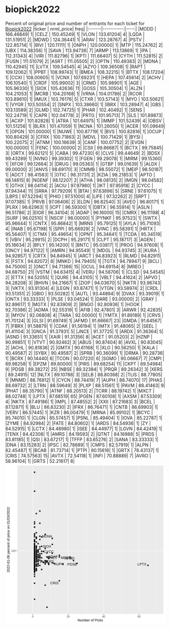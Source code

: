 # biopick2022
Percent of original price and number of entrants for each ticket for [Biopick2022](https://twitter.com/hashtag/Biopick2022)
|ticker | nrml_price| freq|
|:------|----------:|----:|
|MODD   |  166.46849|    1|
|CELZ   |  150.45249|    1|
|VLON   |  133.61204|    4|
|LQDA   |  131.51951|    2|
|MDWD   |  124.36441|    1|
|ARAV   |  123.28767|    4|
|PSTV   |  122.85714|    1|
|BIVI   |  120.11111|    1|
|ONPH   |  120.00000|    1|
|MTP    |  115.24762|    2|
|UBX    |  114.38356|    1|
|SAVA   |  113.94736|    7|
|ARMP   |  113.13869|    1|
|IPA    |  112.31343|    4|
|VIRI   |  111.82796|    1|
|KPTI   |  111.66407|    5|
|CYTH   |  111.52815|    2|
|FUSN   |  111.51079|    2|
|ASRT   |  111.05505|    2|
|OPTN   |  110.49383|    2|
|MDNA   |  110.42945|   11|
|LVTX   |  109.54545|    4|
|AZYO   |  109.36508|    1|
|RAPT   |  109.12062|    1|
|PPBT   |  108.99743|    1|
|BMEA   |  108.32215|    1|
|BTTX   |  108.17204|    1|
|CCXI   |  108.00605|    1|
|VCNX   |  107.69231|    1|
|HEPA   |  107.45614|    2|
|ACHV   |  106.10540|    1|
|CRDF   |  105.99002|    3|
|CRMD   |  105.98901|    1|
|AGE    |  105.96330|    1|
|SIOX   |  105.42636|   11|
|GOSS   |  105.30504|    1|
|ALZN   |  104.21053|    1|
|MCRB   |  104.20168|    1|
|VRNA   |  104.01786|    2|
|RCOR   |  103.89610|    1|
|IMUX   |  103.76176|    5|
|CTXR   |  103.57143|    1|
|MYO    |  103.50621|    1|
|VYGR   |  103.50554|    2|
|SNPX   |  103.38660|    1|
|IBRX   |  103.28947|    4|
|GBS    |  103.13589|    2|
|GLMD   |  102.74725|    1|
|PHAR   |  102.40492|    1|
|SENS   |  102.24719|    1|
|CAPR   |  102.04778|    2|
|PRTG   |  101.95713|    7|
|SLS    |  101.89873|    1|
|ACXP   |  101.82828|    1|
|ATRA   |  101.64975|    1|
|IMMP   |  101.52439|    4|
|OBSV   |  101.51256|    1|
|BLRX   |  101.47059|    1|
|NCNA   |  101.26050|    1|
|ACER   |  101.09649|    1|
|OPGN   |  101.00000|    1|
|NUWE   |  100.87719|    1|
|BVS    |  100.82816|    1|
|OCUP   |  100.80429|    3|
|CFRX   |  100.71863|    2|
|MDVL   |  100.71429|    1|
|BYSI   |  100.22075|    2|
|ATNM   |  100.16639|    3|
|CANF   |  100.07752|    2|
|EVGN   |  100.00000|    1|
|FENC   |  100.00000|    2|
|CSII   |   99.86687|    1|
|BCTX   |   99.75845|    3|
|ORTX   |   99.62121|    5|
|CABA   |   99.47230|    6|
|CLVS   |   99.44649|    2|
|BDSX   |   99.43289|    1|
|NVNO   |   99.39302|    1|
|FGEN   |   99.29078|    1|
|MIRM   |   99.15360|    1|
|XFOR   |   99.12664|    3|
|DRUG   |   99.05363|    1|
|GTBP   |   99.01639|    1|
|ALDX   |   99.00000|    2|
|ANVS   |   98.69170|    3|
|CMMB   |   98.55072|    1|
|MEIP   |   98.50187|    1|
|ADCT   |   98.41583|    1|
|OTIC   |   98.31731|    2|
|KZIA   |   98.21853|    1|
|APTO   |   98.14815|    8|
|NGENF  |   98.12207|    2|
|ATHA   |   98.08135|    2|
|IMGN   |   98.04582|    1|
|GTHX   |   98.04114|    2|
|ACIU   |   97.97980|    1|
|IKT    |   97.95918|    2|
|CYCC   |   97.94344|   11|
|SRRA   |   97.79209|    1|
|BTAI   |   97.63896|    5|
|SRNE   |   97.61075|    1|
|LBPS   |   97.52294|    1|
|PHIO   |   97.51000|    4|
|LIFE   |   97.32262|    2|
|SRPT   |   97.07385|    1|
|PRVB   |   97.06406|    2|
|ELDN   |   96.82540|    3|
|AVEO   |   96.80171|    1|
|PLRX   |   96.62963|    1|
|ICPT   |   96.59300|    1|
|DBTX   |   96.55914|    1|
|ASLN   |   96.51786|    2|
|EIGR   |   96.34104|    3|
|ADAP   |   96.16000|   15|
|CMRX   |   96.11198|    4|
|SURF   |   96.02510|    1|
|NSCIF  |   96.00000|    1|
|PYNKF  |   95.97523|    1|
|SWTX   |   95.96644|    1|
|CNTX   |   95.86842|    1|
|MRNS   |   95.79125|    1|
|AYLA   |   95.71093|    4|
|INAB   |   95.67198|    1|
|SPPI   |   95.66929|    2|
|VINC   |   95.58391|    1|
|HRTX   |   95.56407|    1|
|CTMX   |   95.49654|    1|
|OPNT   |   95.34641|    1|
|TCDA   |   95.34519|    1|
|VBIV   |   95.29915|    2|
|DCPH   |   95.29171|    1|
|CLPT   |   95.18717|    3|
|AGEN   |   95.18634|    2|
|BFLY   |   95.14200|    1|
|BNTC   |   95.03817|    1|
|PROG   |   94.97608|    1|
|ONCY   |   94.97122|    1|
|AMRN   |   94.95549|    1|
|MDGL   |   94.93745|    3|
|KURA   |   94.92857|    1|
|CRTX   |   94.84945|    1|
|ARCT   |   94.83923|    1|
|RLMD   |   94.82911|    3|
|FSTX   |   94.82072|    8|
|MNKD   |   94.79405|    1|
|TGTX   |   94.78947|    9|
|BCLI   |   94.75000|    2|
|ONCT   |   94.71366|   15|
|OCUL   |   94.69154|    8|
|MREO   |   94.68750|   21|
|VSTM   |   94.63415|    4|
|VERU   |   94.56706|    1|
|CLSD   |   94.54545|    2|
|ETTX   |   94.52055|    1|
|QURE   |   94.43105|    1|
|VBLT   |   94.41624|    2|
|APVO   |   94.28208|    3|
|BHVN   |   94.21667|    1|
|ZIOP   |   94.03670|    5|
|NKTR   |   93.96743|    3|
|VKTX   |   93.91304|    4|
|LEGN   |   93.87471|    1|
|VTGN   |   93.58974|    2|
|CRDL   |   93.51351|    2|
|GBIO   |   93.50282|    1|
|AUTL   |   93.44894|    9|
|DVAX   |   93.39019|    1|
|ONTX   |   93.33333|    1|
|PLSE   |   93.04524|    1|
|DARE   |   93.00000|    2|
|GRAY   |   92.89617|    1|
|MGTX   |   92.83909|    2|
|BNGO   |   92.80936|    1|
|HOOK   |   92.70386|    2|
|ADMA   |   92.55319|    1|
|AFIB   |   92.47801|    3|
|ARWR   |   92.42835|    3|
|MYOV   |   92.06808|    4|
|TARA   |   92.00000|    1|
|YMTX   |   91.89189|    1|
|CRVS   |   91.70124|    3|
|GLSI   |   91.69749|    1|
|AFMD   |   91.66667|   23|
|GMDA   |   91.64567|    7|
|FBRX   |   91.58879|    1|
|CDAK   |   91.56194|    1|
|IMTX   |   91.48065|    2|
|SEEL   |   91.41104|    3|
|GNCA   |   91.37931|    5|
|JNCE   |   91.37725|    1|
|ARDX   |   91.36364|    5|
|ASND   |   91.33651|    1|
|XAIR   |   91.31356|    8|
|ACET   |   91.05203|    2|
|HZNP   |   90.99851|    1|
|VTVT   |   90.92462|    3|
|ABUS   |   90.87404|    8|
|AVXL   |   90.83045|    2|
|ACHL   |   90.81836|    2|
|GMTX   |   90.61168|    1|
|XLO    |   90.56250|    1|
|KALA   |   90.49587|    2|
|SYBX   |   90.49587|    2|
|SPRB   |   90.36099|    1|
|DRMA   |   90.28736|    1|
|BCRX   |   90.14440|    6|
|TCON   |   90.07220|    6|
|SGMO   |   90.06667|    7|
|CMPI   |   89.98258|    1|
|EPZM   |   89.80000|    1|
|PIRS   |   89.68254|   11|
|CKPT   |   89.54984|    9|
|PDSB   |   89.38272|   25|
|NBSE   |   89.32384|    1|
|PRQR   |   89.26342|    3|
|XERS   |   89.24915|   12|
|NLTX   |   89.10788|    3|
|SELB   |   88.80368|    2|
|TLIS   |   88.77805|    1|
|MNMD   |   88.76812|    1|
|CYCN   |   88.74419|    7|
|AUPH   |   88.74070|   17|
|PHAS   |   88.69732|    2|
|LTRN   |   88.59649|    3|
|PLXP   |   88.51561|    1|
|PAVM   |   88.41463|    9|
|PHAT   |   88.35790|    1|
|ATNF   |   88.20513|    2|
|TCRR   |   88.19742|    1|
|MXCT   |   88.02748|    1|
|LPTX   |   87.68519|   65|
|PGEN   |   87.60108|    1|
|AXSM   |   87.53309|    4|
|NKTX   |   87.49186|    1|
|IMPL   |   87.48552|    2|
|XXII   |   87.21683|    3|
|BCEL   |   87.12871|    1|
|BLU    |   86.83230|    2|
|IFRX   |   86.76471|    1|
|CNTB   |   86.69903|    1|
|VERV   |   86.57445|    1|
|KZR    |   86.00479|    1|
|MRNA   |   85.99102|    1|
|BCYC   |   85.74010|    1|
|CLGN   |   85.57457|    1|
|PSNL   |   85.49404|    1|
|IOVA   |   85.22787|    1|
|ZYME   |   84.92984|    2|
|FATE   |   84.80602|    1|
|ARDS   |   84.54936|    1|
|ZY     |   84.52915|    1|
|LCTX   |   84.48980|    1|
|ISEE   |   84.44977|    1|
|LGVN   |   84.42419|    1|
|TENX   |   84.42308|    1|
|AMRS   |   84.19593|    2|
|QTNT   |   84.16988|    5|
|PRDS   |   83.81185|    1|
|QSI    |   83.67217|    1|
|TFFP   |   83.65276|    2|
|SANA   |   83.33333|    1|
|DNA    |   83.15283|    2|
|IPSC   |   82.78689|    1|
|CMPS   |   82.57919|    1|
|ALPN   |   82.45487|    1|
|BCAB   |   81.73714|    1|
|PTPI   |   80.15616|    1|
|GRTX   |   78.43137|    1|
|CRIS   |   74.57563|   15|
|AVTX   |   72.54118|    1|
|INFI   |   70.88889|    7|
|AVRO   |   58.96104|    1|
|GRTS   |   52.21617|    8|
![retvspicks](biopicks.png?raw=true)
